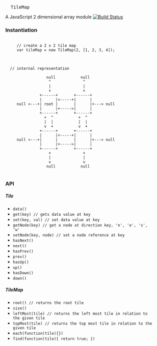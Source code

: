 <pre>
  TileMap
</pre>

A JavaScript 2 dimensional array module
[![Build Status](https://travis-ci.org/mparke/tile_map.png?branch=master)](https://travis-ci.org/mparke/tile_map)

### Instantiation
<pre>
   <code>
     // create a 2 x 2 tile map
     var tileMap = new TileMap(2, [1, 2, 3, 4]);
   </code>
</pre>

<pre>
  <code>
  // internal representation
  
                  null           null
                   ^              ^
                   |              |
                   +              +
               +------+       +------+
               |      |<-----+|      |
     null <---+| root |       |      |+---> null
               |      |+----->|      |
               +------+       +------+
                 +  ^           +  ^
                 |  |           |  |
                 v  +           v  +
               +------+       +------+
               |      |<-----+|      |
     null <---+|      |       |      |+---> null
               |      |+----->|      |
               +------+       +------+
                   +              +
                   |              |
                   v              v
                  null           null
  </code>
</pre>

### API
##### Tile
- <code>data()</code>
- <code>get(key) // gets data value at key</code>
- <code>set(key, val) // set data value at key</code>
- <code>getNode(key) // get a node at direction key, 'n', 'e', 's', 'w'</code>
- <code>setNode(key, node) // set a node reference at key</code>
- <code>hasNext()</code>
- <code>next()</code>
- <code>hasPrev()</code>
- <code>prev()</code>
- <code>hasUp()</code>
- <code>up()</code>
- <code>hasDown()</code>
- <code>down()</code>

##### TileMap
- <code>root() // returns the root tile</code>
- <code>size()</code>
- <code>leftMost(tile) // returns the left most tile in relation to the given tile</code>
- <code>topMost(tile) // returns the top most tile in relation to the given tile</code>
- <code>each(function(tile){})</code>
- <code>find(function(tile){ return true; })</code>

